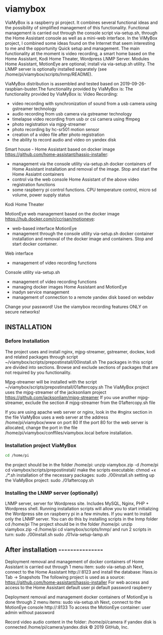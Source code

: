 # viamybox

ViaMyBox is a raspberry pi project. It combines several functional ideas and the possibility of simplified management of this functionality. Functional management is carried out through the console script via-setup.sh, through the Home Assistant console as well as a mini-web interface.
In the ViMyBox project, I combined some ideas found on the Internet that seem interesting to me and the opportunity
Quick setup and management. The main functionality at the moment is video recording, a smart home based on the Home Assistant,
Kodi Home Theater, Wordpress LNMP Server.
Modules Home Assistant, MotionEye are optional; install via via-setup.sh utility.
The LNMP server is optionally installed separately (see /home/pi/viamybox/scripts/lnmp/README).

ViaMyBox distribution is assembled and tested based on 2019-09-26-raspbian-buster.The functionality provided by ViaMyBox is:
The functionality provided by ViaMyBox is:
Video Recording:
- video recording with synchronization of sound from a usb camera using gstreamer technology
- audio recording from usb camera via gstreamer technology
- timelapse video recording from usb or csi camera using ffmpeg
- photo registration via mjpg-streamer
- photo recording by hc-sr501 motion sensor
- creation of a video file after photo registration
- the ability to record audio and video on yandex disk

Smart house - Home Assistant based on docker image https://github.com/home-assistant/hassio-installer:
- management via the console utility via-setup.sh docker containers of Home Assistant
  installation and removal of the image. Stop and start the Home Assiatnt containers
- control via the web console Home Assistant of the above video registration functions
- some raspberry pi control functions. CPU temperature control, micro sd volume,
  power supply status

Kodi Home Theater

MotionEye web management based on the docker image https://hub.docker.com/r/ccrisan/motioneye:
- web-based interface MotionEye
- management through the console utility via-setup.sh docker container
  installation and removal of the docker image and containers. Stop and start docker container.

Web interface
- management of video recording functions

Console utility via-setup.sh
- management of video recording functions
- managing docker images Home Assistant and MotionEye
- inadyn service management
- management of connection to a remote yandex disk based on webdav

Change your password!
Use the viamybox recording features ONLY on secure networks!

## INSTALLATION

### Before Installation

The project uses and install nginx, mjpg-streamer, gstreamer, dockeк, kodi and related packages through
script ~/viamybox/scripts/prepostinstall/00install.sh The packages in this script are divided into sections.
Browse and exclude sections of packages that are not required by you functionality.

Mjpg-streamer will be installed with the script ~/viamybox/scripts/prepostinstall/01aftercopy.sh
The ViaMyBox project uses the mjpg-streamer of the jacksonliam project https://github.com/jacksonliam/mjpg-streamer
If you use another mjpg-streamer, exclude the section # mjpg-streamer from the 01aftercopy.sh file

If you are using apache web server or nginx, look in the #nginx section in the file
ViaMyBox uses a web server at the address /home/pi/viamybox/www on port 80
If the port 80 for the web server is allocated, change the port in the file /home/pi/viamybox/conffiles/viamybox.local
before installation.

### Installation project ViaMyBox
```bash
cd /home/pi
```
the project should be in the folder /home/pi:
unzip viamybox.zip -d /home/pi
cd viamybox/scripts/prepostinstall/
make the scripts executable:
chmod +x ./*.sh
installation of the necessary packages:
sudo ./00install.sh
setting up the ViaMyBox project:
sudo ./01aftercopy.sh

### Installing the LNMP server (optionally)

LNMP server, server for Wordpress site. Includes MySQL, Nginx, PHP + Wordpress shell.
Running installation scripts will allow you to start initializing the Wordpress site on raspberry pi in a few minutes.
If you want to install only the LNMP server. You can do this by installing scripts in the lnmp folder
cd /home/pi
The project should be in the folder /home/pi:
unzip viamybox.zip -d /home/pi
cd viamybox/scripts/lnmp/
and run 2 scripts in turn:
sudo ./00install.sh
sudo ./01via-setup-lamp.sh

## After installation ---------------

Deployment removal and management of docker containers of Home Assistant is carried out through 1 menu item:
sudo via-setup.sh
Next, connect to the Home Assistant http://<ip>:8123 and install the database:
Hass.io Tab -> Snapshots
The following project is used as a source:
https://github.com/home-assistant/hassio-installer
For web access and access to the Home Assistant
default user pi
default password raspberry

Deployment removal and management docker containers of MotionEye is done through 2 menu items:
sudo via-setup.sh
Next, connect to the MotionEye console http://<ip>:8133
To access the MotionEye container:
user admin without password

Record video audio content in the folder:
/home/pi/camera
if yandex disk is connected
/home/pi/camera/yandex.disk
© 2019 GitHub, Inc.
